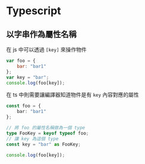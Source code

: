 # Typescript

## 以字串作為屬性名稱

在 js 中可以透過 `[key]` 來操作物件
``` js
var foo = {
    bar: "bar1"
};
var key = "bar";
console.log(foo[key]);
```

在 ts 中則需要讓編譯器知道物件是有 `key` 內容對應的屬性
``` ts
const foo = {
    bar: "bar1"
};

// 將 foo 的屬性名稱做為一個 type
type FooKey = keyof typeof foo;
// 讓 key 為這個 type
const key = "bar" as FooKey;

console.log(foo[key]);
```